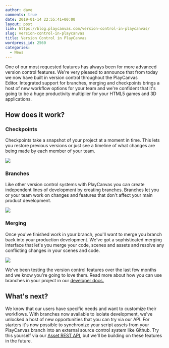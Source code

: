 ```yaml
---
author: dave
comments: true
date: 2019-01-14 22:55:41+00:00
layout: post
link: https://blog.playcanvas.com/version-control-in-playcanvas/
slug: version-control-in-playcanvas
title: Version Control in PlayCanvas
wordpress_id: 2560
categories:
  - News
---
```


One of our most requested features has always been for more advanced version control features. We're very pleased to announce that from today we now have built in version control throughout the PlayCanvas Editor. Integrated support for branches, merging and checkpoints brings a host of new workflow options for your team and we're confident that it's going to be a huge productivity multiplier for your HTML5 games and 3D applications.

## **How does it work?**

### Checkpoints

Checkpoints take a snapshot of your project at a moment in time. This lets you restore previous versions or just see a timeline of what changes are being made by each member of your team.

![](https://blog.playcanvas.com/wp-content/uploads/2019/01/vc-panel-1024x654.jpg)

### Branches

Like other version control systems with PlayCanvas you can create independent lines of development by creating branches. Branches let you or your team work on changes and features that don't affect your main product development.

![](https://blog.playcanvas.com/wp-content/uploads/2019/01/merging-checkpoints-3-1024x366.png)

### Merging

Once you've finished work in your branch, you'll want to merge you branch back into your production development. We've got a sophisticated merging interface that let's you merge your code, scenes and assets and resolve any conflicting changes in your scenes and code.

![](https://blog.playcanvas.com/wp-content/uploads/2019/01/conflicts-resolved-1024x609.jpg)

We've been testing the version control features over the last few months and we know you're going to love them. Read more about how you can use branches in your project in our [developer docs.](http://developer.playcanvas.com/user-manual/version-control/)

## What's next?

We know that our users have specific needs and want to customize their workflows. With branches now available to isolate development, we've unlocked a host of new opportunities that you can try via our API. For starters it's now possible to synchronize your script assets from your PlayCanvas branch into an external source control system like Github. Try this yourself via our [Asset REST API](https://developer.playcanvas.com/en/user-manual/api/asset-file/), but we'll be building on these features in the future.
